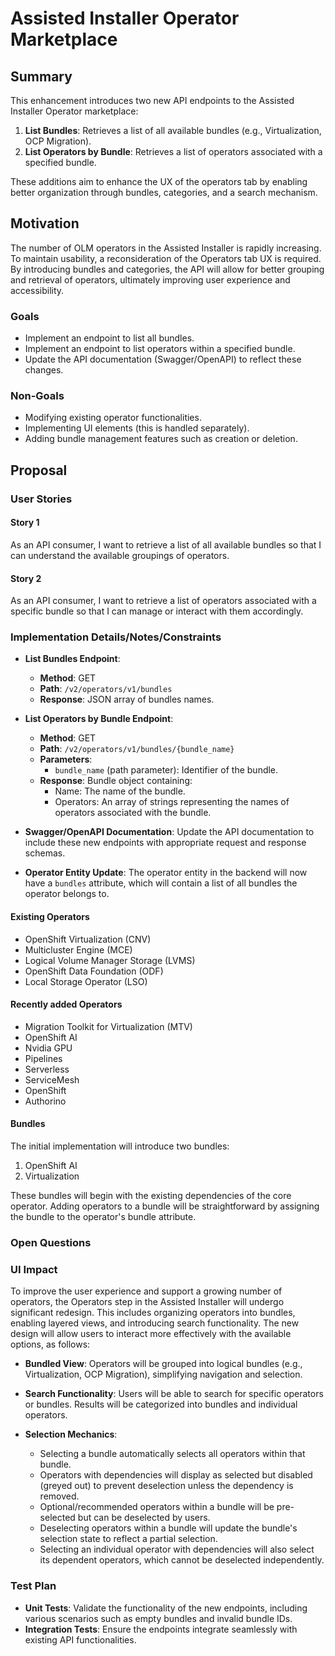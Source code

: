 # Assisted Installer Operator Marketplace

## Summary

This enhancement introduces two new API endpoints to the Assisted Installer Operator marketplace:

1. **List Bundles**: Retrieves a list of all available bundles (e.g., Virtualization, OCP Migration).
2. **List Operators by Bundle**: Retrieves a list of operators associated with a specified bundle.

These additions aim to enhance the UX of the operators tab by enabling better organization through bundles, categories, and a search mechanism.

## Motivation

The number of OLM operators in the Assisted Installer is rapidly increasing. To maintain usability, a reconsideration of the Operators tab UX is required. By introducing bundles and categories, the API will allow for better grouping and retrieval of operators, ultimately improving user experience and accessibility.

### Goals

- Implement an endpoint to list all bundles.
- Implement an endpoint to list operators within a specified bundle.
- Update the API documentation (Swagger/OpenAPI) to reflect these changes.

### Non-Goals

- Modifying existing operator functionalities.
- Implementing UI elements (this is handled separately).
- Adding bundle management features such as creation or deletion.

## Proposal

### User Stories

#### Story 1

As an API consumer, I want to retrieve a list of all available bundles so that I can understand the available groupings of operators.

#### Story 2

As an API consumer, I want to retrieve a list of operators associated with a specific bundle so that I can manage or interact with them accordingly.

### Implementation Details/Notes/Constraints

- **List Bundles Endpoint**:

  - **Method**: GET
  - **Path**: `/v2/operators/v1/bundles`
  - **Response**: JSON array of bundles names.

- **List Operators by Bundle Endpoint**:

  - **Method**: GET
  - **Path**: `/v2/operators/v1/bundles/{bundle_name}`
  - **Parameters**:
    - `bundle_name` (path parameter): Identifier of the bundle.
  - **Response**: Bundle object  containing:
    - Name: The name of the bundle.
    - Operators: An array of strings representing the names of operators associated with the bundle.

- **Swagger/OpenAPI Documentation**: Update the API documentation to include these new endpoints with appropriate request and response schemas.

- **Operator Entity Update**: The operator entity in the backend will now have a `bundles` attribute, which will contain a list of all bundles the operator belongs to.

#### Existing Operators

- OpenShift Virtualization (CNV)
- Multicluster Engine (MCE)
- Logical Volume Manager Storage (LVMS)
- OpenShift Data Foundation (ODF)
- Local Storage Operator (LSO)

#### Recently added Operators

- Migration Toolkit for Virtualization (MTV)
- OpenShift AI
- Nvidia GPU
- Pipelines
- Serverless
- ServiceMesh
- OpenShift
- Authorino

#### Bundles

The initial implementation will introduce two bundles:

1. OpenShift AI
2. Virtualization

These bundles will begin with the existing dependencies of the core operator. Adding operators to a bundle will be straightforward by assigning the bundle to the operator's bundle attribute.

### Open Questions

### UI Impact

To improve the user experience and support a growing number of operators, the Operators step in the Assisted Installer will undergo significant redesign. This includes organizing operators into bundles, enabling layered views, and introducing search functionality. The new design will allow users to interact more effectively with the available options, as follows:

- **Bundled View**: Operators will be grouped into logical bundles (e.g., Virtualization, OCP Migration), simplifying navigation and selection.

- **Search Functionality**: Users will be able to search for specific operators or bundles. Results will be categorized into bundles and individual operators.

- **Selection Mechanics**:

  - Selecting a bundle automatically selects all operators within that bundle.
  - Operators with dependencies will display as selected but disabled (greyed out) to prevent deselection unless the dependency is removed.
  - Optional/recommended operators within a bundle will be pre-selected but can be deselected by users.
  - Deselecting operators within a bundle will update the bundle's selection state to reflect a partial selection.
  - Selecting an individual operator with dependencies will also select its dependent operators, which cannot be deselected independently.


### Test Plan

- **Unit Tests**: Validate the functionality of the new endpoints, including various scenarios such as empty bundles and invalid bundle IDs.
- **Integration Tests**: Ensure the endpoints integrate seamlessly with existing API functionalities.
